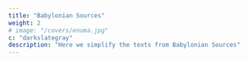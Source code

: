 ```yaml
---
title: "Babylonian Sources"
weight: 2
# image: "/covers/enuma.jpg"
c: "darkslategray"
description: "Here we simplify the texts from Babylonian Sources"
---
```


